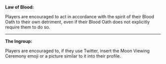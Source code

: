 **Law of Blood:**

Players are encouraged to act in accordance with the spirit of their Blood Oath to their own detriment, even if their Blood Oath does not explicitly require them to do so.

---

**The Ingroup:**

Players are encouraged to, if they use Twitter, insert the Moon Viewing Ceremony emoji or a picture similar to it into their profile.
